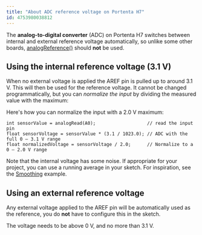 ```yaml
---
title: "About ADC reference voltage on Portenta H7"
id: 4753980038812
---
```


The **analog-to-digital converter** (ADC) on Portenta H7 switches between internal and external reference voltage automatically, so unlike some other boards, [analogReference()](https://www.arduino.cc/reference/en/language/functions/analog-io/analogreference/) should **not** be used.

<a id="internal-reference"></a>

## Using the internal reference voltage (3.1 V)

When no external voltage is applied the AREF pin is pulled up to around 3.1 V. This will then be used for the reference voltage. It cannot be changed programmatically, but you can _normalize the input_ by dividing the measured value with the maximum:

Here's how you can normalize the input with a 2.0 V maximum:

```
int sensorValue = analogRead(A0);                   // read the input pin
float sensorVoltage = sensorValue * (3.1 / 1023.0); // ADC with the full 0 – 3.1 V range
float normalizedVoltage = sensorVoltage / 2.0;      // Normalize to a 0 – 2.0 V range
```

Note that the internal voltage has some noise. If appropriate for your project, you can use a running average in your sketch. For inspiration, see the [Smoothing](https://www.arduino.cc/en/Tutorial/BuiltInExamples/Smoothing) example.

<a id="external-reference"></a>

## Using an external reference voltage

Any external voltage applied to the AREF pin will be automatically used as the reference, you do **not** have to configure this in the sketch.

The voltage needs to be above 0 V, and no more than 3.1 V.

<p style="display:none;">
   How to use AREF pin on Portenta H7
</p>
